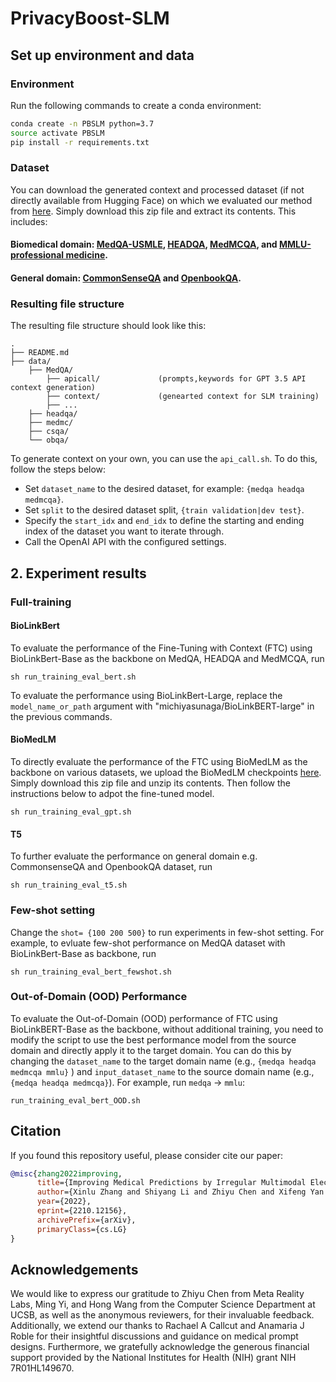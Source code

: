 # PrivacyBoost-SLM

## Set up environment and data

### Environment
Run the following commands to create a conda environment:
```bash
conda create -n PBSLM python=3.7
source activate PBSLM
pip install -r requirements.txt
```

### Dataset

You can download the generated context and processed dataset (if not directly available from Hugging Face) on which we evaluated our method from [here](https://drive.google.com/file/d/1JPtOkqpku540NL1wQLtWJkuGWIs2HfA0/view?usp=sharing). Simply download this zip file and extract its contents.
This includes:
#### Biomedical domain: [MedQA-USMLE](https://github.com/jind11/MedQA), [HEADQA](https://github.com/aghie/head-qa), [MedMCQA](https://medmcqa.github.io/), and [MMLU-professional medicine](https://github.com/hendrycks/test).
#### General domain: [CommonSenseQA](https://www.tau-nlp.sites.tau.ac.il/commonsenseqa) and [OpenbookQA](https://allenai.org/data/open-book-qa).


### Resulting file structure

The resulting file structure should look like this:

```plain
.
├── README.md
├── data/
    ├── MedQA/  
        ├── apicall/             (prompts,keywords for GPT 3.5 API context generation)
        ├── context/             (genearted context for SLM training)
        ├── ...
    ├── headqa/
    ├── medmc/
    ├── csqa/
    └── obqa/
```


To generate context on your own, you can use the `api_call.sh`. To do this, follow the steps below:
- Set `dataset_name` to the desired dataset, for example: `{medqa headqa medmcqa}`.
- Set `split` to the desired dataset split, `{train validation|dev test}`.
- Specify the `start_idx` and `end_idx` to define the starting and ending index of the dataset you want to iterate through.
- Call the OpenAI API with the configured settings.

## 2. Experiment results

###  Full-training 

#### BioLinkBert
To evaluate the performance of the Fine-Tuning with Context (FTC) using BioLinkBert-Base as the backbone on MedQA, HEADQA and MedMCQA, run
```
sh run_training_eval_bert.sh 
```

To evaluate the performance using BioLinkBert-Large, replace the `model_name_or_path` argument with "michiyasunaga/BioLinkBERT-large" in the previous commands.

#### BioMedLM
To directly evaluate the performance of the FTC using BioMedLM as the backbone on various datasets, we upload the BioMedLM checkpoints [here](https://drive.google.com/file/d/1gB-V6D_3xaRaYDkUrdUhJE8j6RQjNHou/view?usp=sharing). Simply download this zip file and unzip its contents. Then follow the instructions below to adpot the fine-tuned model.
```
sh run_training_eval_gpt.sh 
```

#### T5
To further evaluate the performance on general domain e.g. CommonsenseQA and OpenbookQA dataset, run

```
sh run_training_eval_t5.sh 
```


###  Few-shot setting

Change the `shot= {100 200 500}` to run experiments in few-shot setting. For example, to evluate few-shot performance on MedQA dataset with BioLinkBert-Base as backbone, run
```
sh run_training_eval_bert_fewshot.sh 
```

###  Out-of-Domain (OOD) Performance
To evaluate the Out-of-Domain (OOD) performance of FTC using BioLinkBERT-Base as the backbone, without additional training, you need to modify the script to use the best performance model from the source domain and directly apply it to the target domain. You can do this by changing the `dataset_name`  to the target domain name (e.g.,  `{medqa headqa medmcqa mmlu}` ) and `input_dataset_name` to the source domain name (e.g., `{medqa headqa medmcqa}`). For example, run `medqa` -> `mmlu`:

```
run_training_eval_bert_OOD.sh
```



## Citation

If you found this repository useful, please consider cite our paper:

```bibtex
@misc{zhang2022improving,
      title={Improving Medical Predictions by Irregular Multimodal Electronic Health Records Modeling}, 
      author={Xinlu Zhang and Shiyang Li and Zhiyu Chen and Xifeng Yan and Linda Petzold},
      year={2022},
      eprint={2210.12156},
      archivePrefix={arXiv},
      primaryClass={cs.LG}
}
```
## Acknowledgements

We would like to express our gratitude to Zhiyu Chen from Meta Reality Labs, Ming Yi, and Hong Wang from the Computer Science Department at UCSB, as well as the anonymous reviewers, for their invaluable feedback. Additionally, we extend our thanks to Rachael A Callcut and Anamaria J Roble for their insightful discussions and guidance on medical prompt designs. Furthermore, we gratefully acknowledge the generous financial support provided by the National Institutes for Health (NIH) grant NIH 7R01HL149670.

